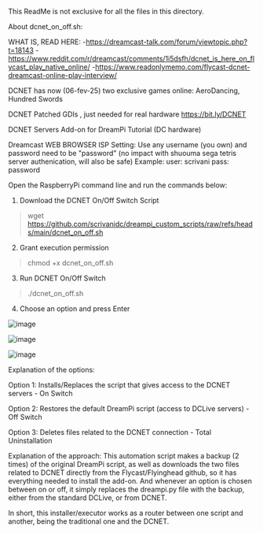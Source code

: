 This ReadMe is not exclusive for all the files in this directory.


About dcnet_on_off.sh:

WHAT IS, READ HERE:
-https://dreamcast-talk.com/forum/viewtopic.php?t=18143
-https://www.reddit.com/r/dreamcast/comments/1i5dsfh/dcnet_is_here_on_flycast_play_native_online/
-https://www.readonlymemo.com/flycast-dcnet-dreamcast-online-play-interview/

DCNET has now (06-fev-25) two exclusive games online: AeroDancing, Hundred Swords

DCNET Patched GDIs , just needed for real hardware
https://bit.ly/DCNET

DCNET Servers Add-on for DreamPi Tutorial (DC hardware)

Dreamcast WEB BROWSER ISP Setting: Use any username (you own) and password need to be "password" (no impact with shuouma sega tetris server authenication, will also be safe)
Example:
user: scrivani
pass: password

Open the RaspberryPi command line and run the commands below:
1. Download the DCNET On/Off Switch Script
>	wget https://github.com/scrivanidc/dreampi_custom_scripts/raw/refs/heads/main/dcnet_on_off.sh
2. Grant execution permission
>	chmod +x dcnet_on_off.sh
3. Run DCNET On/Off Switch
>	./dcnet_on_off.sh
4. Choose an option and press Enter


![image](https://github.com/user-attachments/assets/744726b9-f24f-4960-9334-3da5d9e21631)


![image](https://github.com/user-attachments/assets/1fa3306a-5147-480a-81a4-2e4badbeb735)

![image](https://github.com/user-attachments/assets/573a387b-2dc0-42a6-b74b-1b63d10df153)


Explanation of the options:

Option 1: Installs/Replaces the script that gives access to the DCNET servers - On Switch

Option 2: Restores the default DreamPi script (access to DCLive servers) - Off Switch

Option 3: Deletes files related to the DCNET connection - Total Uninstallation

Explanation of the approach:
This automation script makes a backup (2 times) of the original DreamPi script, as well as downloads the two files related 
to DCNET directly from the Flycast/Flyinghead github, so it has everything needed to install the add-on.
And whenever an option is chosen between on or off, it simply replaces the dreampi.py file with the backup, either from the standard DCLive, or from DCNET.

In short, this installer/executor works as a router between one script and another, being the traditional one and the DCNET.
